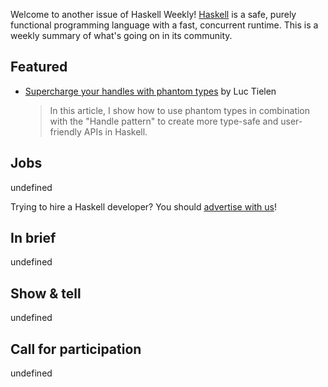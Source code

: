 Welcome to another issue of Haskell Weekly!
[Haskell](https://www.haskell.org) is a safe, purely functional programming language with a fast, concurrent runtime.
This is a weekly summary of what's going on in its community.

## Featured

- [Supercharge your handles with phantom types](https://luctielen.com/posts/supercharge_your_handles_with_phantom_types/) by Luc Tielen
  > In this article, I show how to use phantom types in combination with the "Handle pattern" to create more type-safe and user-friendly APIs in Haskell.

## Jobs

undefined

Trying to hire a Haskell developer?
You should [advertise with us](https://haskellweekly.news/advertising.html)!

## In brief

undefined

## Show & tell

undefined

## Call for participation

undefined
